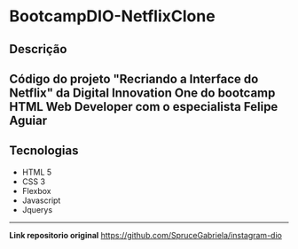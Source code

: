 # BootcampDIO-NetflixClone

## Descrição

Código do projeto "Recriando a Interface do Netflix" da Digital Innovation One do bootcamp HTML Web Developer com o especialista Felipe Aguiar
---
## Tecnologias
- HTML 5
- CSS 3
- Flexbox
- Javascript
- Jquerys
---
**Link repositorio original** https://github.com/SpruceGabriela/instagram-dio
